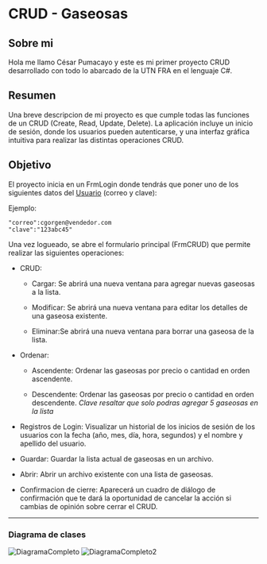 # CRUD - Gaseosas

## Sobre mi

Hola me llamo César Pumacayo y este es mi primer proyecto CRUD desarrollado con todo lo abarcado de la UTN FRA en el lenguaje C#.

## Resumen
Una breve descripcion de mi proyecto es que cumple todas las funciones de un CRUD (Create, Read, Update, Delete). La aplicación incluye un inicio de sesión, donde los usuarios pueden autenticarse, y una interfaz gráfica intuitiva para realizar las distintas operaciones CRUD.

## Objetivo

El proyecto inicia en un FrmLogin donde tendrás que poner uno de los siguientes datos del [Usuario](https://drive.google.com/file/d/1dzJEBSH9uR34Oiy_KvGOkDJFkfiZipUm/view?usp=sharing:) (correo y clave):

Ejemplo:
~~~ 
"correo":cgorgen@vendedor.com 
"clave":"123abc45"
~~~ 


Una vez logueado, se abre el formulario principal (FrmCRUD) que permite realizar las siguientes operaciones:

- CRUD:

    - Cargar: Se abrirá una nueva ventana para agregar nuevas gaseosas a la lista.

    - Modificar: Se abrirá una nueva ventana para editar los detalles de una gaseosa existente.
    - Eliminar:Se abrirá una nueva ventana para borrar una gaseosa de la lista.
- Ordenar:

    - Ascendente: Ordenar las gaseosas por precio o cantidad en orden ascendente.
    
    - Descendente: Ordenar las gaseosas por precio o cantidad en orden descendente.
*Clave resaltar que solo podras agregar 5 gaseosas en la lista*

- Registros de Login: Visualizar un historial de los inicios de sesión de los usuarios con la fecha (año, mes, día, hora, segundos) y el nombre y apellido del usuario.

- Guardar: Guardar la lista actual de gaseosas en un archivo.

- Abrir: Abrir un archivo existente con una lista de gaseosas.

- Confirmacion de cierre: Aparecerá un cuadro de diálogo de confirmación que te dará la oportunidad de cancelar la acción si cambias de opinión sobre cerrar el CRUD.

--- 
### Diagrama de clases

![DiagramaCompleto](https://github.com/CesarPumacayo/Pumacayo.Cesar.PrimerParcial/assets/98622455/99b58267-bf32-4e86-a1a4-da9f49126362)
![DiagramaCompleto2](https://github.com/CesarPumacayo/Pumacayo.Cesar.PrimerParcial/assets/98622455/9de0fe71-d0de-4751-b443-7e3ee197ffe4)

